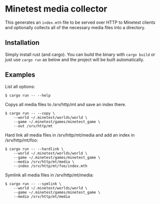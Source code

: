 Minetest media collector
====

This generates an `index.mth` file to be served over HTTP to Minetest clients
and optionally collects all of the necessary media files into a directory.

Installation
----

Simply install rust (and cargo).  You can build the binary with `cargo build`
or just use `cargo run` as below and the project will be built automatically.

Examples
----

List all options:
```
$ cargo run -- --help
```

Copys all media files to /srv/http/mt and save an index there.
```
$ cargo run -- --copy \
	--world ~/.minetest/worlds/world \
	--game ~/.minetest/games/minetest_game \
	--out /srv/http/mt
```

Hard link all media files in /srv/http/mt/media and add an index in /srv/http/mt/foo:
```
$ cargo run -- --hardlink \
	--world ~/.minetest/worlds/world \
	--game ~/.minetest/games/minetest_game \
	--media /srv/http/mt/media \
	--index /srv/http/mt/foo/index.mth
```

Symlink all media files in /srv/http/mt/media:
```
$ cargo run -- --symlink \
	--world ~/.minetest/worlds/world \
	--game ~/.minetest/games/minetest_game \
	--media /srv/http/mt/media
```

